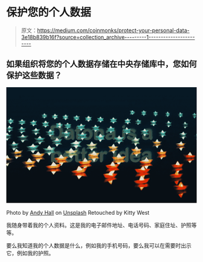 # 保护您的个人数据

> 原文：<https://medium.com/coinmonks/protect-your-personal-data-3e18b839b16f?source=collection_archive---------1----------------------->

## 如果组织将您的个人数据存储在中央存储库中，您如何保护这些数据？

![](img/435e2432370087b11f4c43f83c931cea.png)

Photo by [Andy Hall](https://unsplash.com/@tsbcreative?utm_source=medium&utm_medium=referral) on [Unsplash](https://unsplash.com?utm_source=medium&utm_medium=referral) Retouched by Kitty West

我随身带着我的个人资料。这是我的电子邮件地址、电话号码、家庭住址、护照等等。

要么我知道我的个人数据是什么，例如我的手机号码，要么我可以在需要时出示它，例如我的护照。